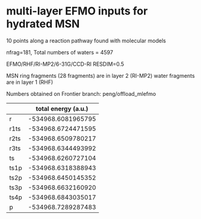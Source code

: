 # multi-layer EFMO inputs for hydrated MSN

10 points along a reaction pathway found with molecular models

nfrag=181, Total numbers of waters = 4597

EFMO/RHF/RI-MP2/6-31G/CCD-RI
RESDIM=0.5

MSN ring fragments (28 fragments) are in layer 2 (RI-MP2) 
water fragments are in layer 1 (RHF)

Numbers obtained on Frontier
branch: peng/offload_mlefmo

| |         total energy (a.u.) |
|---|----|
|r	|-534968.6081965795|
|r1ts	|-534968.6724471595|
|r2ts	|-534968.6509780217|
|r3ts	|-534968.6344493992|
|ts	|-534968.6260727104|
|ts1p	|-534968.6318388943|
|ts2p	|-534968.6450145352|
|ts3p	|-534968.6632160920|
|ts4p	|-534968.6843035017|
|p	|-534968.7289287483|

